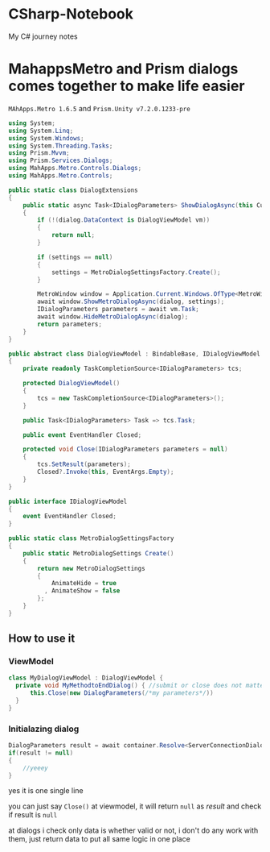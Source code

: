 # CSharp-Notebook
My C# journey notes




# MahappsMetro and Prism dialogs comes together to make life easier

`MAhApps.Metro 1.6.5` and `Prism.Unity v7.2.0.1233-pre` 

```C#
using System;
using System.Linq;
using System.Windows;
using System.Threading.Tasks;
using Prism.Mvvm;
using Prism.Services.Dialogs;
using MahApps.Metro.Controls.Dialogs;
using MahApps.Metro.Controls;

public static class DialogExtensions
{
    public static async Task<IDialogParameters> ShowDialogAsync(this CustomDialog dialog, MetroDialogSettings settings = null)
    {
        if (!(dialog.DataContext is DialogViewModel vm))
        {
            return null;
        }

        if (settings == null)
        {
            settings = MetroDialogSettingsFactory.Create();
        }

        MetroWindow window = Application.Current.Windows.OfType<MetroWindow>().First();
        await window.ShowMetroDialogAsync(dialog, settings);
        IDialogParameters parameters = await vm.Task;
        await window.HideMetroDialogAsync(dialog);
        return parameters;
    }
}

public abstract class DialogViewModel : BindableBase, IDialogViewModel
{
    private readonly TaskCompletionSource<IDialogParameters> tcs;

    protected DialogViewModel()
    {
        tcs = new TaskCompletionSource<IDialogParameters>();
    }

    public Task<IDialogParameters> Task => tcs.Task;

    public event EventHandler Closed;

    protected void Close(IDialogParameters parameters = null)
    {
        tcs.SetResult(parameters);
        Closed?.Invoke(this, EventArgs.Empty);
    }
}

public interface IDialogViewModel
{
    event EventHandler Closed;
}

public static class MetroDialogSettingsFactory
{
    public static MetroDialogSettings Create()
    {
        return new MetroDialogSettings
        {
            AnimateHide = true
          , AnimateShow = false
        };
    }
}
```

## How to use it

### ViewModel

```C#
class MyDialogViewModel : DialogViewModel {
  private void MyMethodtoEndDialog() { //submit or close does not matter
      this.Close(new DialogParameters(/*my parameters*/))
  }
}
```

### Initialazing dialog

```C#
DialogParameters result = await container.Resolve<ServerConnectionDialog>().ShowDialogAsync();
if(result != null)
{
    //yeeey
}
```
yes it is one single line

you can just say `Close()` at viewmodel, it will return `null` as *result* and check if result is `null` 

at dialogs i check only data is whether valid or not, i don't do any work with them, just return data to put all same logic in one place
